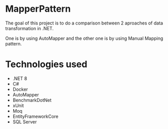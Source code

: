 # MapperPattern
The goal of this project is to do a comparison between 2 aproaches of data transformation in .NET.

One is by using AutoMapper and the other one is by using Manual Mapping pattern.

# Technologies used
- .NET 8
- C#
- Docker
- AutoMapper
- BenchmarkDotNet
- xUnit
- Moq
- EntityFrameworkCore
- SQL Server
